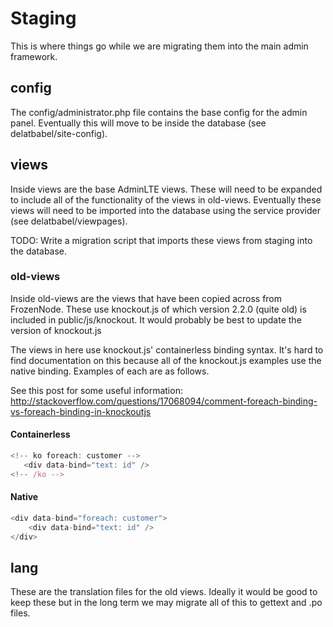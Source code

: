 # Staging

This is where things go while we are migrating them into the main admin framework.

## config

The config/administrator.php file contains the base config for the admin panel.  Eventually
this will move to be inside the database (see delatbabel/site-config).

## views

Inside views are the base AdminLTE views.  These will need to be expanded to include all of the
functionality of the views in old-views.  Eventually these views will need to be imported into
the database using the service provider (see delatbabel/viewpages).

TODO: Write a migration script that imports these views from staging into the database.

### old-views

Inside old-views are the views that have been copied across from FrozenNode.  These use
knockout.js of which version 2.2.0 (quite old) is included in public/js/knockout.  It would
probably be best to update the version of knockout.js

The views in here use knockout.js' containerless binding syntax.  It's hard to find documentation
on this because all of the knockout.js examples use the native binding.  Examples of each are
as follows.

See this post for some useful information:
http://stackoverflow.com/questions/17068094/comment-foreach-binding-vs-foreach-binding-in-knockoutjs

#### Containerless

```js
<!-- ko foreach: customer -->
   <div data-bind="text: id" />
<!-- /ko -->
```

#### Native

```js
<div data-bind="foreach: customer">
    <div data-bind="text: id" />
</div>
```

## lang

These are the translation files for the old views.  Ideally it would be good to keep these but
in the long term we may migrate all of this to gettext and .po files.
